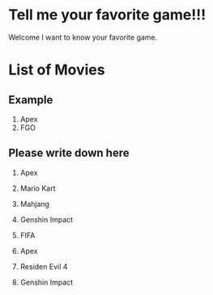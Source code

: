 
# Tell me your favorite game!!!
Welcome I want to know your favorite game.


# List of Movies
## Example
1.  Apex
2.  FGO
## Please write down here
1. Apex
2. Mario Kart
3. Mahjang






4. Genshin Impact
5. FIFA
6. Apex
7. Residen Evil 4
8. Genshin Impact

